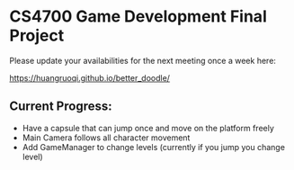 # CS4700 Game Development Final Project
Please update your availabilities for the next meeting once a week here:

https://huangruoqi.github.io/better_doodle/
## Current Progress:
* Have a capsule that can jump once and move on the platform freely
* Main Camera follows all character movement
* Add GameManager to change levels (currently if you jump you change level)

